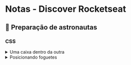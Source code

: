 # Notas - Discover Rocketseat

## 📌 Preparação de astronautas
### CSS
<details>
<summary>Uma caixa dentro da outra</summary>

  - **Box Sizing**
    - No CSS seguimos um _Box model_ (modelo de caixa).
    - O _Box Sizing_ (Tamanho da caixa), por padrão, é _Box content_ (Conteúdo da caixa), ou seja, tamanho em relação ao conteúdo.
    - O _Border-box_ (Caixa pela borda), torna o tamanho da caixa medido pela borda e não mais pelo conteúdo.
  
  - **Display-block-inline**
    - display-block: por padrão a maioria dos elementos.
      - Elementos um abaixo do outro
      - Width e height são respeitados
      - Padding, margin, border funcionam normalmente
    - display-inline: em linha (elemento de \<strong>, \<span>, \<a> e \<em>)
      - Elementos um ao lado do outro
      - Width e height NÃO são respeitados
      - Padding, margin, border funcionam somente na horizontal
  
  - **Margin**
    - propriedades: margin-top, margin-right, margin-bottom, margin-left
    - valores: length, percentagem, auto
    - auto: por padão ajusta marens laterais
    - margin collapys: quando a margin bottom sobrepõe o margin top
    - shorthand (agrupamento):
      - maring: 12px(top) 12px(right) 0(bottom) 12px(left);
      - margin: 12px(top) 10px(right-left) 0(bottom);
      - margin: 8px(top-bottom) 10px(right-left);
      - margin: 10px(todos lados)
  
  - **Padding**
    - propriedades: padding-top, padding-right, padding-bottom, padding-left
    - valores: length, percentagem
    - padding e a caixa: o padding pode aumentar o tamanho da caixa. (por padrão, box content)
    - shorthand (agrupamento):
      - padding: 12px(top) 12px(right) 0(bottom) 12px(left);
      - padding: 12px(top) 10px(right-left) 0(bottom);
      - padding: 8px(top-bottom) 10px(right-left);
      - padding: 10px(todos lados)
  
  - **Border e outline**
    - valores:
      - border-style: solid | dotted | dashed | double | groove | ridge | inset | outset
      - border-width: length
      - border-color: cor
    - shorthand:
      - direção
        - border-top: solid 2px;
      - style
        - border: solid;
      - width | style
        - border: 2px dotted
      - style | color
        - border: outset #f33
      - width | style | color
        - border: medium dached green
    - Outline: diferença
      - Não modifica o tamanho da caixa, pois não é parte do Box Model;
      - Não permite ajuste individual
      - Mais usado para acessibilidade
  
</details>


<details>
<summary>Posicionando foguetes</summary>

  - **Layouts** (história)
    - tablets
    - floats e clear
    - frameworks e grid systems
    - flexbox
    - grid

</details>
